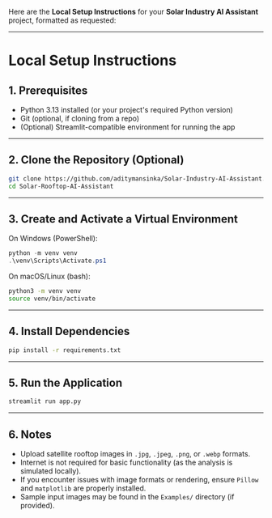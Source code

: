 Here are the **Local Setup Instructions** for your **Solar Industry AI Assistant** project, formatted as requested:

---

# Local Setup Instructions

## 1. Prerequisites

* Python 3.13 installed (or your project's required Python version)
* Git (optional, if cloning from a repo)
* (Optional) Streamlit-compatible environment for running the app

---

## 2. Clone the Repository (Optional)

```bash
git clone https://github.com/aditymansinka/Solar-Industry-AI-Assistant.git
cd Solar-Rooftop-AI-Assistant
```

---

## 3. Create and Activate a Virtual Environment

On Windows (PowerShell):

```powershell
python -m venv venv
.\venv\Scripts\Activate.ps1
```

On macOS/Linux (bash):

```bash
python3 -m venv venv
source venv/bin/activate
```

---

## 4. Install Dependencies

```bash
pip install -r requirements.txt
```

---

## 5. Run the Application

```bash
streamlit run app.py
```

---

## 6. Notes

* Upload satellite rooftop images in `.jpg`, `.jpeg`, `.png`, or `.webp` formats.
* Internet is not required for basic functionality (as the analysis is simulated locally).
* If you encounter issues with image formats or rendering, ensure `Pillow` and `matplotlib` are properly installed.
* Sample input images may be found in the `Examples/` directory (if provided).


